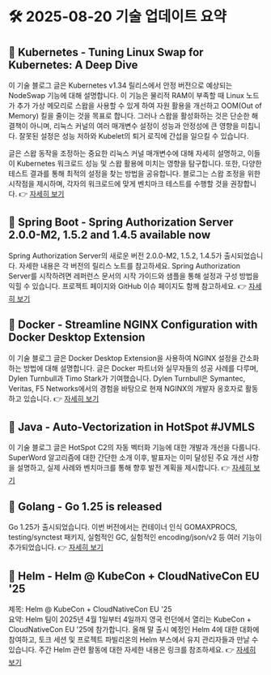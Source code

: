 # 🛠️ 2025-08-20 기술 업데이트 요약

## 🔹 Kubernetes - Tuning Linux Swap for Kubernetes: A Deep Dive
이 기술 블로그 글은 Kubernetes v1.34 릴리스에서 안정 버전으로 예상되는 NodeSwap 기능에 대해 설명합니다. 이 기능은 물리적 RAM이 부족할 때 Linux 노드가 추가 가상 메모리로 스왑을 사용할 수 있게 하여 자원 활용을 개선하고 OOM(Out of Memory) 킬을 줄이는 것을 목표로 합니다. 그러나 스왑을 활성화하는 것은 단순한 해결책이 아니며, 리눅스 커널의 여러 매개변수 설정이 성능과 안정성에 큰 영향을 미칩니다. 잘못된 설정은 성능 저하와 Kubelet의 퇴거 로직에 간섭을 일으킬 수 있습니다.

글은 스왑 동작을 조정하는 중요한 리눅스 커널 매개변수에 대해 자세히 설명하고, 이들이 Kubernetes 워크로드 성능 및 스왑 활용에 미치는 영향을 탐구합니다. 또한, 다양한 테스트 결과를 통해 최적의 설정을 찾는 방법을 공유합니다. 블로그는 스왑 조정을 위한 시작점을 제시하며, 각자의 워크로드에 맞게 벤치마크 테스트를 수행할 것을 권장합니다.
👉 [자세히 보기](https://kubernetes.io/blog/2025/08/19/tuning-linux-swap-for-kubernetes-a-deep-dive/)

## 🔹 Spring Boot - Spring Authorization Server 2.0.0-M2, 1.5.2 and 1.4.5 available now
Spring Authorization Server의 새로운 버전 2.0.0-M2, 1.5.2, 1.4.5가 출시되었습니다. 자세한 내용은 각 버전의 릴리스 노트를 참고하세요. Spring Authorization Server를 시작하려면 레퍼런스 문서의 시작 가이드와 샘플을 통해 설정과 구성 방법을 익힐 수 있습니다. 프로젝트 페이지와 GitHub 이슈 페이지도 함께 참고하세요.
👉 [자세히 보기](https://spring.io/blog/2025/08/19/spring-authorization-server-2-0-0-M2-1-5-2-and-1-4-5-available-now)

## 🔹 Docker - Streamline NGINX Configuration with Docker Desktop Extension
이 기술 블로그 글은 Docker Desktop Extension을 사용하여 NGINX 설정을 간소화하는 방법에 대해 설명합니다. 글은 Docker 파트너와 실무자들의 성공 사례를 다루며, Dylen Turnbull과 Timo Stark가 기여했습니다. Dylen Turnbull은 Symantec, Veritas, F5 Networks에서의 경험을 바탕으로 현재 NGINX의 개발자 옹호자로 활동하고 있습니다.
👉 [자세히 보기](https://www.docker.com/blog/streamline-nginx-configuration-with-docker-desktop-extension/)

## 🔹 Java - Auto-Vectorization in HotSpot #JVMLS
이 기술 블로그 글은 HotSpot C2의 자동 벡터화 기능에 대한 개발과 개선을 다룹니다. SuperWord 알고리즘에 대한 간단한 소개 이후, 발표자는 이미 달성된 주요 개선 사항을 설명하고, 실제 사례와 벤치마크를 통해 향후 발전 계획을 제시합니다.
👉 [자세히 보기](https://inside.java/2025/08/16/jvmls-hotspot-auto-vectorization/)

## 🔹 Golang - Go 1.25 is released
Go 1.25가 출시되었습니다. 이번 버전에서는 컨테이너 인식 GOMAXPROCS, testing/synctest 패키지, 실험적인 GC, 실험적인 encoding/json/v2 등 여러 기능이 추가되었습니다.
👉 [자세히 보기](https://go.dev/blog/go1.25)

## 🔹 Helm - Helm @ KubeCon + CloudNativeCon EU '25
제목: Helm @ KubeCon + CloudNativeCon EU '25  
요약: Helm 팀이 2025년 4월 1일부터 4일까지 영국 런던에서 열리는 KubeCon + CloudNativeCon EU '25에 참가합니다. 올해 말 출시 예정인 Helm 4에 대한 대화에 참여하고, 토크 세션 및 프로젝트 파빌리온의 Helm 부스에서 유지 관리자들과 만날 수 있습니다. 주간 Helm 관련 활동에 대한 자세한 내용은 링크를 참조하세요.
👉 [자세히 보기](https://helm.sh/blog/helm-at-kubecon-eu-25/)

